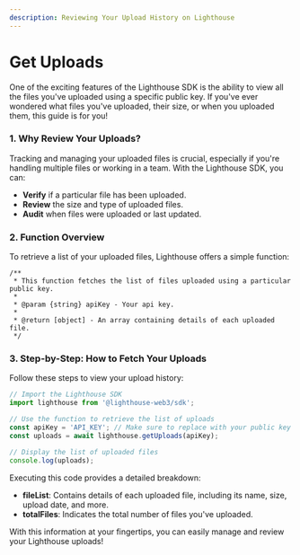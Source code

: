 ```yaml
---
description: Reviewing Your Upload History on Lighthouse
---
```


# Get Uploads

One of the exciting features of the Lighthouse SDK is the ability to view all the files you've uploaded using a specific public key. If you've ever wondered what files you've uploaded, their size, or when you uploaded them, this guide is for you!

### 1. Why Review Your Uploads?

Tracking and managing your uploaded files is crucial, especially if you're handling multiple files or working in a team. With the Lighthouse SDK, you can:

* **Verify** if a particular file has been uploaded.
* **Review** the size and type of uploaded files.
* **Audit** when files were uploaded or last updated.

### 2. Function Overview

To retrieve a list of your uploaded files, Lighthouse offers a simple function:

```plaintext
/**
 * This function fetches the list of files uploaded using a particular public key.
 * 
 * @param {string} apiKey - Your api key.
 * 
 * @return [object] - An array containing details of each uploaded file.
 */
```

### 3. Step-by-Step: How to Fetch Your Uploads

Follow these steps to view your upload history:

```javascript
// Import the Lighthouse SDK
import lighthouse from '@lighthouse-web3/sdk';

// Use the function to retrieve the list of uploads
const apiKey = 'API_KEY'; // Make sure to replace with your public key
const uploads = await lighthouse.getUploads(apiKey);

// Display the list of uploaded files
console.log(uploads);
```

Executing this code provides a detailed breakdown:

* **fileList**: Contains details of each uploaded file, including its name, size, upload date, and more.
* **totalFiles**: Indicates the total number of files you've uploaded.

With this information at your fingertips, you can easily manage and review your Lighthouse uploads!
